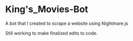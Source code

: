 # King's_Movies-Bot
A bot that I created to scrape a website using Nightmare.js


Still working to make finalized edits to code.
